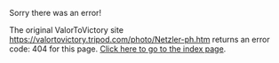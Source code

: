 

Sorry there was an error!

The original ValorToVictory site https://valortovictory.tripod.com/photo/Netzler-ph.htm returns an error code: 404 for this page. [Click here to go to the index page](../index.md).